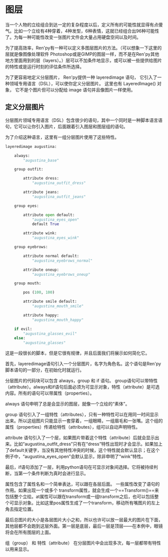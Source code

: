 # 图层
当一个人物的立绘组合到达一定的复杂程度以后，定义所有的可能性就显得有点傻气。比如一个立绘有4种穿着，4种发型，6种表情，这就已经组合出96种可能性了。为每一种可能性改变一张图片文件会大量占用硬盘空间以及时间。    

为了提高效率，Ren'py有一种可以定义多图层图片的方法。（可以想象一下这里的层就是像图像处理软件 Photoshop或是GIMP的图层一样，而不是在Ren'py其他地方里面用到的层（layers）。）层可以不加条件地显示，或可以被一些提供给图片的特性或是运行时刻的评估条件所选择。     

为了更容易地定义分层图片， Ren'py提供一种 layeredimage 语句， 它引入了一种领域专用语言（DSL），可以使你定义分层图片。 这里也有 LayeredImage() 对象， 它不是个图片但可以分配给 image 语句并且像图片一样使用。    

## 定义分层图片
分层图片领域专用语言（DSL）包含很少的语句，其中一个同时是一种脚本语言语句，它可以让你引入图片，后面跟着引入图层和图层组的语句。    

为了介绍这种语言，这里有一组分层图片使用了这些特性。    
```python
layeredimage augustina:

    always:
        "augustina_base"

    group outfit:

        attribute dress:
            "augustina_outfit_dress"

        attribute jeans:
            "augustina_outfit_jeans"

    group eyes:

        attribute open default:
            "augustina_eyes_open"
            default True

        attribute wink:
            "augustina_eyes_wink"

    group eyebrows:

        attribute normal default:
            "augustina_eyebrows_normal"

        attribute oneup:
            "augustina_eyebrows_oneup"

    group mouth:

        pos (100, 100)

        attribute smile default:
            "augustina_mouth_smile"

        attribute happy:
            "augustina_mouth_happy"

    if evil:
        "augustina_glasses_evil"
    else:
        "augustina_glasses"

```
这是一段很长的脚本，但是它很有规律，并且后面我们将展示如何简化它。    

首先，layeredimage语句引入一个分层图片，名字为角色名。这个语句是Ren'py脚本语句的一部分，在初始化时就运行。   

分层图片的代码块可以包含 always，group 和 if 语句。 group语句可以带特性（attribute）。always和if语句后面必须为可显示对象，特性（attribute）是可选内容。所有的语句可以带属性（properties）。    

always 语句申明了总是会显示的图层，就像一个立绘的“素体”。    

group 语句引入了一组特性（attributes），只有一种特性可以在用同一时间显示出来。所以这组图片只能显示一套穿着，一组眼睛，一组眉毛和一张嘴。这个组的属性（properties）传递给特性（attributes），组可以自动声明特性。    

attribute 语句引入了一个层，如果图片带着这个特性（attribute）后就会显示出来。比如“augustina_outfit_dress”只有在“dress”特性出现时才会显示。如果加上了default关键字，当没有其他特性冲突的时候，这个特性就会默认显示；在这个例子中，“augustina_eyes_open”会默认显示，除非申明了“wink”特性。    

最后，if语句添加了一层，利用python语句在可显示对象间选择。它将被持续判断，当第一个条件判断为真时会进行显示。    

属性包含了属性名和一个简单表达，可以跟在各层后面。 一些属性改变了语句的作用。如果出现一个或多个 transform属性，就会生成一个==Transform()==来包括整个立绘。at属性可以跟在transform或一组transform之后，也可以包括整个可显示对象。比如这里pos属性生成了一个transform，移动所有嘴图片的左上角去指定位置。   

最后总图片的大小是各层图片大小之和，所以也许可以放一层最大的图片在下面，其他层都不会跑到这层外面。第一层是底层，最后一层是顶层——在本例中，眼镜将会在所有图层的上面。    

组（group） 和 特性（attribute） 在分层图片中会出现多次，每一层都带有特性以用来显示。    
